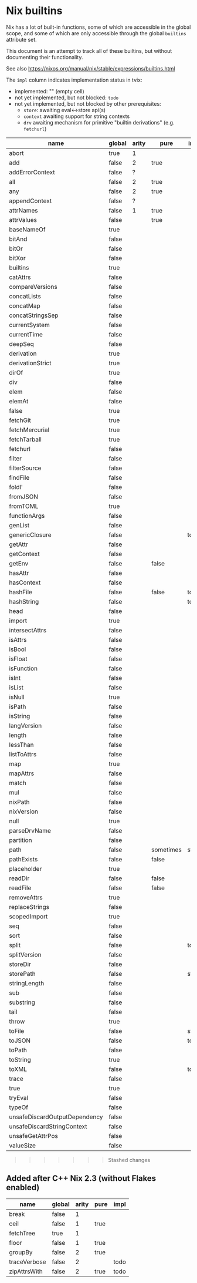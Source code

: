 Nix builtins
============

Nix has a lot of built-in functions, some of which are accessible in
the global scope, and some of which are only accessible through the
global `builtins` attribute set.

This document is an attempt to track all of these builtins, but
without documenting their functionality.

See also https://nixos.org/manual/nix/stable/expressions/builtins.html

The `impl` column indicates implementation status in tvix:
- implemented: "" (empty cell)
- not yet implemented, but not blocked: `todo`
- not yet implemented, but not blocked by other prerequisites:
  - `store`: awaiting eval<->store api(s)
  - `context` awaiting support for string contexts
  - `drv` awaiting mechanism for primitive "builtin derivations" (e.g. `fetchurl`)

| name                          | global | arity | pure  | impl  |
|-------------------------------|--------|-------|-------|-------|
| abort                         | true   | 1     |       |       |
| add                           | false  | 2     | true  |       |
| addErrorContext               | false  | ?     |       |       |
| all                           | false  | 2     | true  |       |
| any                           | false  | 2     | true  |       |
| appendContext                 | false  | ?     |       |       |
| attrNames                     | false  | 1     | true  |       |
| attrValues                    | false  |       | true  |       |
| baseNameOf                    | true   |       |       |       |
| bitAnd                        | false  |       |       |       |
| bitOr                         | false  |       |       |       |
| bitXor                        | false  |       |       |       |
| builtins                      | true   |       |       |       |
| catAttrs                      | false  |       |       |       |
| compareVersions               | false  |       |       |       |
| concatLists                   | false  |       |       |       |
| concatMap                     | false  |       |       |       |
| concatStringsSep              | false  |       |       |       |
| currentSystem                 | false  |       |       |       |
| currentTime                   | false  |       |       |       |
| deepSeq                       | false  |       |       |       |
| derivation                    | true   |       |       |       |
| derivationStrict              | true   |       |       |       |
| dirOf                         | true   |       |       |       |
| div                           | false  |       |       |       |
| elem                          | false  |       |       |       |
| elemAt                        | false  |       |       |       |
| false                         | true   |       |       |       |
| fetchGit                      | true   |       |       |       |
| fetchMercurial                | true   |       |       |       |
| fetchTarball                  | true   |       |       |       |
| fetchurl                      | false  |       |       |       |
| filter                        | false  |       |       |       |
| filterSource                  | false  |       |       |       |
| findFile                      | false  |       |       |       |
| foldl'                        | false  |       |       |       |
| fromJSON                      | false  |       |       |       |
| fromTOML                      | true   |       |       |       |
| functionArgs                  | false  |       |       |       |
| genList                       | false  |       |       |       |
| genericClosure                | false  |       |       | todo  |
| getAttr                       | false  |       |       |       |
| getContext                    | false  |       |       |       |
| getEnv                        | false  |       | false |       |
| hasAttr                       | false  |       |       |       |
| hasContext                    | false  |       |       |       |
| hashFile                      | false  |       | false | todo  |
| hashString                    | false  |       |       | todo  |
| head                          | false  |       |       |       |
| import                        | true   |       |       |       |
| intersectAttrs                | false  |       |       |       |
| isAttrs                       | false  |       |       |       |
| isBool                        | false  |       |       |       |
| isFloat                       | false  |       |       |       |
| isFunction                    | false  |       |       |       |
| isInt                         | false  |       |       |       |
| isList                        | false  |       |       |       |
| isNull                        | true   |       |       |       |
| isPath                        | false  |       |       |       |
| isString                      | false  |       |       |       |
| langVersion                   | false  |       |       |       |
| length                        | false  |       |       |       |
| lessThan                      | false  |       |       |       |
| listToAttrs                   | false  |       |       |       |
| map                           | true   |       |       |       |
| mapAttrs                      | false  |       |       |       |
| match                         | false  |       |       |       |
| mul                           | false  |       |       |       |
| nixPath                       | false  |       |       |       |
| nixVersion                    | false  |       |       |       |
| null                          | true   |       |       |       |
| parseDrvName                  | false  |       |       |       |
| partition                     | false  |       |       |       |
| path                          | false  |       | sometimes | store |
| pathExists                    | false  |       | false |       |
| placeholder                   | true   |       |       |       |
| readDir                       | false  |       | false |       |
| readFile                      | false  |       | false |       |
| removeAttrs                   | true   |       |       |       |
| replaceStrings                | false  |       |       |       |
| scopedImport                  | true   |       |       |       |
| seq                           | false  |       |       |       |
| sort                          | false  |       |       |       |
| split                         | false  |       |       | todo  |
| splitVersion                  | false  |       |       |       |
| storeDir                      | false  |       |       |       |
| storePath                     | false  |       |       | store |
| stringLength                  | false  |       |       |       |
| sub                           | false  |       |       |       |
| substring                     | false  |       |       |       |
| tail                          | false  |       |       |       |
| throw                         | true   |       |       |       |
| toFile                        | false  |       |       | store |
| toJSON                        | false  |       |       | todo  |
| toPath                        | false  |       |       |       |
| toString                      | true   |       |       |       |
| toXML                         | false  |       |       | todo  |
| trace                         | false  |       |       |       |
| true                          | true   |       |       |       |
| tryEval                       | false  |       |       |       |
| typeOf                        | false  |       |       |       |
| unsafeDiscardOutputDependency | false  |       |       |       |
| unsafeDiscardStringContext    | false  |       |       |       |
| unsafeGetAttrPos              | false  |       |       |       |
| valueSize                     | false  |       |       |       |
>>>>>>> Stashed changes

## Added after C++ Nix 2.3 (without Flakes enabled)

| name          | global | arity | pure  | impl  |
|---------------|--------|-------|-------|-------|
| break         | false  | 1     |       |       |
| ceil          | false  | 1     | true  |       |
| fetchTree     | true   | 1     |       |       |
| floor         | false  | 1     | true  |       |
| groupBy       | false  | 2     | true  |       |
| traceVerbose  | false  | 2     |       | todo  |
| zipAttrsWith  | false  | 2     | true  | todo  |
